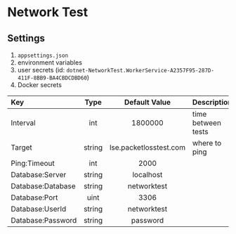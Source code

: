 # Network Test
## Settings
1. `appsettings.json`
1. environment variables
1. user secrets (id: `dotnet-NetworkTest.WorkerService-A2357F95-287D-411F-8BB9-BA4CBDCDBD60`)
1. Docker secrets

|Key|Type|Default Value|Description|
|:---|:---:|:---:|:---|
|Interval|int|1800000|time between tests|
|Target|string|lse.packetlosstest.com|where to ping|
|Ping:Timeout|int|2000||
|Database:Server|string|localhost||
|Database:Database|string|networktest||
|Database:Port|uint|3306||
|Database:UserId|string|networktest||
|Database:Password|string|password||
